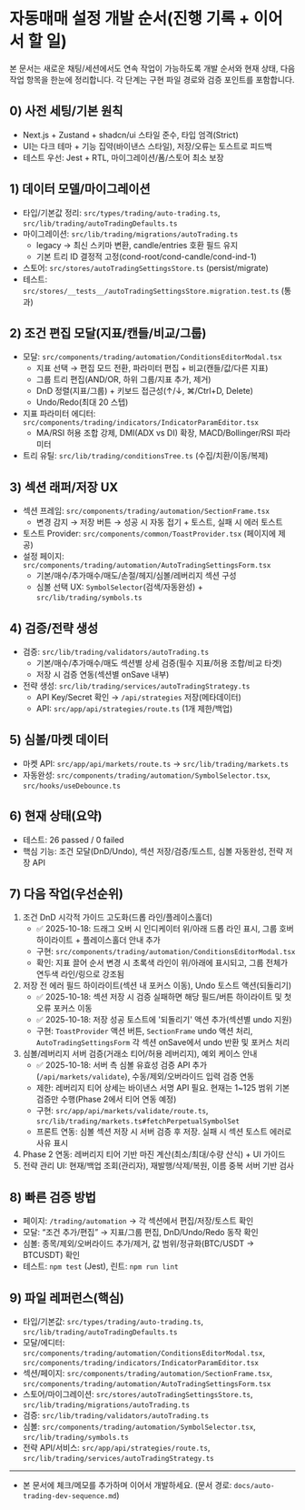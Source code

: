# 자동매매 설정 개발 순서(진행 기록 + 이어서 할 일)

본 문서는 새로운 채팅/세션에서도 연속 작업이 가능하도록 개발 순서와 현재 상태, 다음 작업 항목을 한눈에 정리합니다. 각 단계는 구현 파일 경로와 검증 포인트를 포함합니다.

## 0) 사전 세팅/기본 원칙
- Next.js + Zustand + shadcn/ui 스타일 준수, 타입 엄격(Strict)
- UI는 다크 테마 + 기능 집약(바이낸스 스타일), 저장/오류는 토스트로 피드백
- 테스트 우선: Jest + RTL, 마이그레이션/폼/스토어 최소 보장

## 1) 데이터 모델/마이그레이션
- 타입/기본값 정리: `src/types/trading/auto-trading.ts`, `src/lib/trading/autoTradingDefaults.ts`
- 마이그레이션: `src/lib/trading/migrations/autoTrading.ts`
  - legacy → 최신 스키마 변환, candle/entries 호환 필드 유지
  - 기본 트리 ID 결정적 고정(cond-root/cond-candle/cond-ind-1)
- 스토어: `src/stores/autoTradingSettingsStore.ts` (persist/migrate)
- 테스트: `src/stores/__tests__/autoTradingSettingsStore.migration.test.ts` (통과)

## 2) 조건 편집 모달(지표/캔들/비교/그룹)
- 모달: `src/components/trading/automation/ConditionsEditorModal.tsx`
  - 지표 선택 → 편집 모드 전환, 파라미터 편집 + 비교(캔들/값/다른 지표)
  - 그룹 트리 편집(AND/OR, 하위 그룹/지표 추가, 제거)
  - DnD 정렬(지표/그룹) + 키보드 접근성(↑/↓, ⌘/Ctrl+D, Delete)
  - Undo/Redo(최대 20 스텝)
- 지표 파라미터 에디터: `src/components/trading/indicators/IndicatorParamEditor.tsx`
  - MA/RSI 허용 조합 강제, DMI(ADX vs DI) 확장, MACD/Bollinger/RSI 파라미터
- 트리 유틸: `src/lib/trading/conditionsTree.ts` (수집/치환/이동/복제)

## 3) 섹션 래퍼/저장 UX
- 섹션 프레임: `src/components/trading/automation/SectionFrame.tsx`
  - 변경 감지 → 저장 버튼 → 성공 시 자동 접기 + 토스트, 실패 시 에러 토스트
- 토스트 Provider: `src/components/common/ToastProvider.tsx` (페이지에 제공)
- 설정 페이지: `src/components/trading/automation/AutoTradingSettingsForm.tsx`
  - 기본/매수/추가매수/매도/손절/헤지/심볼/레버리지 섹션 구성
  - 심볼 선택 UX: `SymbolSelector`(검색/자동완성) + `src/lib/trading/symbols.ts`

## 4) 검증/전략 생성
- 검증: `src/lib/trading/validators/autoTrading.ts`
  - 기본/매수/추가매수/매도 섹션별 상세 검증(필수 지표/허용 조합/비교 타겟)
  - 저장 시 검증 연동(섹션별 onSave 내부)
- 전략 생성: `src/lib/trading/services/autoTradingStrategy.ts`
  - API Key/Secret 확인 → `/api/strategies` 저장(메타데이터)
  - API: `src/app/api/strategies/route.ts` (1개 제한/백업)

## 5) 심볼/마켓 데이터
- 마켓 API: `src/app/api/markets/route.ts` → `src/lib/trading/markets.ts`
- 자동완성: `src/components/trading/automation/SymbolSelector.tsx`, `src/hooks/useDebounce.ts`

## 6) 현재 상태(요약)
- 테스트: 26 passed / 0 failed
- 핵심 기능: 조건 모달(DnD/Undo), 섹션 저장/검증/토스트, 심볼 자동완성, 전략 저장 API

## 7) 다음 작업(우선순위)
1) 조건 DnD 시각적 가이드 고도화(드롭 라인/플레이스홀더)
   - ✅ 2025-10-18: 드래그 오버 시 인디케이터 위/아래 드롭 라인 표시, 그룹 호버 하이라이트 + 플레이스홀더 안내 추가
   - 구현: `src/components/trading/automation/ConditionsEditorModal.tsx`
   - 확인: 지표 끌어 순서 변경 시 초록색 라인이 위/아래에 표시되고, 그룹 전체가 연두색 라인/링으로 강조됨
2) 저장 전 에러 필드 하이라이트(섹션 내 포커스 이동), Undo 토스트 액션(되돌리기)
   - ✅ 2025-10-18: 섹션 저장 시 검증 실패하면 해당 필드/버튼 하이라이트 및 첫 오류 포커스 이동
   - ✅ 2025-10-18: 저장 성공 토스트에 '되돌리기' 액션 추가(섹션별 undo 지원)
   - 구현: `ToastProvider` 액션 버튼, `SectionFrame` undo 액션 처리, `AutoTradingSettingsForm` 각 섹션 onSave에서 undo 반환 및 포커스 처리
3) 심볼/레버리지 서버 검증(거래소 티어/허용 레버리지), 예외 케이스 안내
   - ✅ 2025-10-18: 서버 측 심볼 유효성 검증 API 추가(`/api/markets/validate`), 수동/제외/오버라이드 입력 검증 연동
   - 제한: 레버리지 티어 상세는 바이낸스 서명 API 필요. 현재는 1~125 범위 기본 검증만 수행(Phase 2에서 티어 연동 예정)
   - 구현: `src/app/api/markets/validate/route.ts`, `src/lib/trading/markets.ts#fetchPerpetualSymbolSet`
   - 프론트 연동: 심볼 섹션 저장 시 서버 검증 후 저장. 실패 시 섹션 토스트 에러로 사유 표시
4) Phase 2 연동: 레버리지 티어 기반 마진 계산(최소/최대/수량 산식) + UI 가이드
5) 전략 관리 UI: 현재/백업 조회(관리자), 재발행/삭제/복원, 이름 중복 서버 기반 검사

## 8) 빠른 검증 방법
- 페이지: `/trading/automation` → 각 섹션에서 편집/저장/토스트 확인
- 모달: “조건 추가/편집” → 지표/그룹 편집, DnD/Undo/Redo 동작 확인
- 심볼: 종목/제외/오버라이드 추가/제거, 값 범위/정규화(BTC/USDT → BTCUSDT) 확인
- 테스트: `npm test` (Jest), 린트: `npm run lint`

## 9) 파일 레퍼런스(핵심)
- 타입/기본값: `src/types/trading/auto-trading.ts`, `src/lib/trading/autoTradingDefaults.ts`
- 모달/에디터: `src/components/trading/automation/ConditionsEditorModal.tsx`, `src/components/trading/indicators/IndicatorParamEditor.tsx`
- 섹션/페이지: `src/components/trading/automation/SectionFrame.tsx`, `src/components/trading/automation/AutoTradingSettingsForm.tsx`
- 스토어/마이그레이션: `src/stores/autoTradingSettingsStore.ts`, `src/lib/trading/migrations/autoTrading.ts`
- 검증: `src/lib/trading/validators/autoTrading.ts`
- 심볼: `src/components/trading/automation/SymbolSelector.tsx`, `src/lib/trading/symbols.ts`
- 전략 API/서비스: `src/app/api/strategies/route.ts`, `src/lib/trading/services/autoTradingStrategy.ts`

---
- 본 문서에 체크/메모를 추가하며 이어서 개발하세요. (문서 경로: `docs/auto-trading-dev-sequence.md`)
